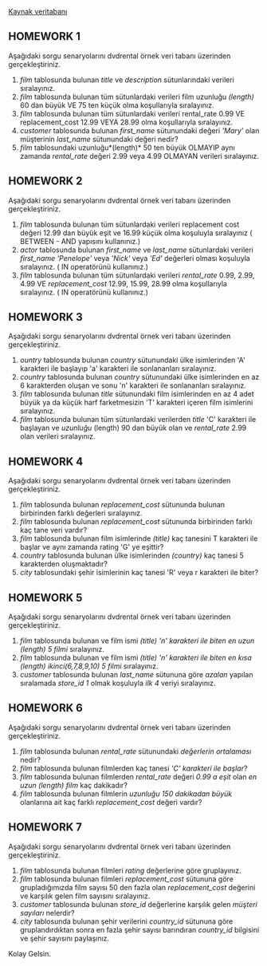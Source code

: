 
[Kaynak veritabanı](https://www.postgresqltutorial.com/wp-content/uploads/2019/05/dvdrental.zip)

## HOMEWORK 1

Aşağıdaki sorgu senaryolarını dvdrental örnek veri tabanı üzerinden gerçekleştiriniz.

1. *film* tablosunda bulunan *title* ve *description* sütunlarındaki verileri sıralayınız.
2. *film* tablosunda bulunan tüm sütunlardaki verileri film uzunluğu *(length)* 60 dan büyük VE 75 ten küçük olma koşullarıyla sıralayınız.
3. *film* tablosunda bulunan tüm sütunlardaki verileri rental_rate 0.99 VE replacement_cost 12.99 VEYA 28.99 olma koşullarıyla sıralayınız.
4. *customer* tablosunda bulunan *first_name* sütunundaki değeri *'Mary'* olan müşterinin *last_name* sütunundaki değeri nedir?
5. *film* tablosundaki uzunluğu*(length)* 50 ten büyük OLMAYIP aynı zamanda *rental_rate* değeri 2.99 veya 4.99 OLMAYAN verileri sıralayınız.


## HOMEWORK 2

Aşağıdaki sorgu senaryolarını dvdrental örnek veri tabanı üzerinden gerçekleştiriniz.

1. *film* tablosunda bulunan tüm sütunlardaki verileri replacement cost değeri 12.99 dan büyük eşit ve 16.99 küçük olma koşuluyla sıralayınız ( BETWEEN - AND yapısını kullanınız.)
2. *actor* tablosunda bulunan *first_name* ve *last_name* sütunlardaki verileri *first_name* *'Penelope'* veya *'Nick'* veya *'Ed'* değerleri olması koşuluyla sıralayınız. ( IN operatörünü kullanınız.)
3. *film* tablosunda bulunan tüm sütunlardaki verileri *rental_rate* 0.99, 2.99, 4.99 VE *replacement_cost* 12.99, 15.99, 28.99 olma koşullarıyla sıralayınız. ( IN operatörünü kullanınız.)


## HOMEWORK 3

Aşağıdaki sorgu senaryolarını dvdrental örnek veri tabanı üzerinden gerçekleştiriniz.

1. *ountry* tablosunda bulunan *country* sütunundaki ülke isimlerinden 'A' karakteri ile başlayıp 'a' karakteri ile sonlananları sıralayınız.
2. *country* tablosunda bulunan *country* sütunundaki ülke isimlerinden en az 6 karakterden oluşan ve sonu 'n' karakteri ile sonlananları sıralayınız.
3. *film* tablosunda bulunan *title* sütunundaki film isimlerinden en az 4 adet büyük ya da küçük harf farketmesizin 'T' karakteri içeren film isimlerini sıralayınız.
4. *film* tablosunda bulunan tüm sütunlardaki verilerden *title* 'C' karakteri ile başlayan ve *uzunluğu* (length) 90 dan büyük olan ve *rental_rate* 2.99 olan verileri sıralayınız.


## HOMEWORK 4

Aşağıdaki sorgu senaryolarını dvdrental örnek veri tabanı üzerinden gerçekleştiriniz.

1. *film* tablosunda bulunan *replacement_cost* sütununda bulunan birbirinden farklı değerleri sıralayınız.
2. *film* tablosunda bulunan *replacement_cost* sütununda birbirinden farklı kaç tane veri vardır?
3. *film* tablosunda bulunan film isimlerinde *(title)* kaç tanesini T karakteri ile başlar ve aynı zamanda rating 'G' ye eşittir?
4. *country* tablosunda bulunan ülke isimlerinden *(country)* kaç tanesi 5 karakterden oluşmaktadır?
5. *city* tablosundaki şehir isimlerinin kaç tanesi 'R' veya r karakteri ile biter?


## HOMEWORK 5

Aşağıdaki sorgu senaryolarını dvdrental örnek veri tabanı üzerinden gerçekleştiriniz.

1. *film* tablosunda bulunan ve film ismi *(title)* *'n' karakteri ile biten* *en uzun (length) 5 filmi* sıralayınız.
2. *film* tablosunda bulunan ve film ismi *(title)* *'n' karakteri ile biten* *en kısa (length) ikinci(6,7,8,9,10) 5 filmi* sıralayınız.
3. *customer* tablosunda bulunan *last_name* sütununa göre *azalan* yapılan sıralamada *store_id 1* olmak koşuluyla *ilk 4* veriyi sıralayınız.


## HOMEWORK 6

Aşağıdaki sorgu senaryolarını dvdrental örnek veri tabanı üzerinden gerçekleştiriniz.

1.  *film* tablosunda bulunan *rental_rate* sütunundaki *değerlerin ortalaması* nedir?
2.  *film* tablosunda bulunan filmlerden kaç tanesi *'C' karakteri ile başlar*?
3.  *film* tablosunda bulunan filmlerden *rental_rate* değeri *0.99 a eşit* olan *en uzun (length) film* kaç dakikadır?
4.  *film* tablosunda bulunan filmlerin *uzunluğu 150 dakikadan büyük* olanlarına ait kaç farklı *replacement_cost* değeri vardır?


## HOMEWORK 7

Aşağıdaki sorgu senaryolarını dvdrental örnek veri tabanı üzerinden gerçekleştiriniz.

1.  *film* tablosunda bulunan filmleri *rating* değerlerine göre gruplayınız.
2.  *film* tablosunda bulunan filmleri *replacement_cost* sütununa göre grupladığımızda film sayısı 50 den fazla olan *replacement_cost* değerini ve karşılık gelen film sayısını sıralayınız.
3. *customer* tablosunda bulunan *store_id* değerlerine karşılık gelen *müşteri sayıları* nelerdir? 
4. *city* tablosunda bulunan şehir verilerini *country_id* sütununa göre gruplandırdıktan sonra en fazla şehir sayısı barındıran *country_id* bilgisini ve şehir sayısını paylaşınız.

Kolay Gelsin.
